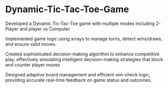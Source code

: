 # Dynamic-Tic-Tac-Toe-Game
Developed a Dynamic Tic-Tac-Toe game with multiple modes including 2-Player and player vs Computer

Implemented game logic using arrays to manage turns, detect wins/draws, and ensure valid moves.

Created sophisticated decision-making algorithm to enhance competitive play, effectively simulating intelligent decision-making strategies that block and counter player moves

Designed adaptive board management and efficient win-check logic, providing accurate real-time feedback on game status and outcomes.
